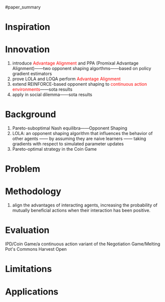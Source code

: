 #paper_summary 

# Inspiration



# Innovation
1. introduce <font color="#ff0000">Advantage Alignment</font> and PPA (Promixal Advantage Alignment)——two opponent shaping algorthms——based on policy gradient estimators
2. prove LOLA and LOQA perform<font color="#ff0000"> Advantage Alignment</font> 
3. extend REINFORCE-based opponent shaping to <font color="#ff0000">continuous action environments</font>——sota results
4. apply in social dilemma——sota results


# Background
1. Pareto-suboptimal Nash equilibra——Opponent Shaping
2. LOLA: an opponent shaping algorithm that influences the behavior of other agents —— by assuming they are naive learners —— taking gradients with respect to simulated parameter updates
3. Pareto-optimal strategy in the Coin Game 
# Problem



# Methodology
1. align the advantages of interacting agents, increasing the probability of mutually beneficial actions when their interaction has been positive.


# Evaluation
IPD/Coin Game/a continuous action variant of the Negotiation Game/Melting Pot's Commons Harvest Open


# Limitations



# Applications